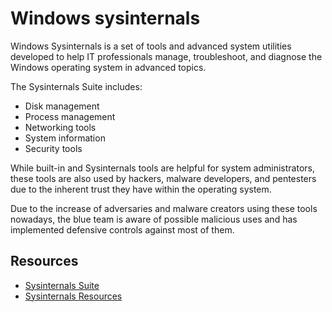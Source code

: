 # Windows sysinternals

Windows Sysinternals is a set of tools and advanced system utilities developed to help IT professionals manage, 
troubleshoot, and diagnose the Windows operating system in advanced topics. 

The Sysinternals Suite includes:

* Disk management
* Process management
* Networking tools
* System information
* Security tools

While built-in and Sysinternals tools are helpful for system administrators, these tools are also used by hackers, 
malware developers, and pentesters due to the inherent trust they have within the operating system. 

Due to the increase of adversaries and malware creators using these tools nowadays, the blue team is aware of 
possible malicious uses and has implemented defensive controls against most of them.

## Resources

* [Sysinternals Suite](https://learn.microsoft.com/en-us/sysinternals/downloads/sysinternals-suite)
* [Sysinternals Resources](https://learn.microsoft.com/en-us/sysinternals/resources/)